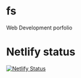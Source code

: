 # fs
Web Development porfolio



# Netlify status
[![Netlify Status](https://api.netlify.com/api/v1/badges/0e82192b-f400-4c93-b626-7a5a4a8c97ed/deploy-status)](https://app.netlify.com/sites/3fs/deploys)
